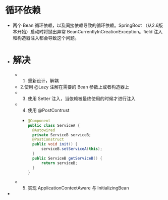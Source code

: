 # 循环依赖
- 两个 Bean 循环依赖，以及间接依赖导致的循环依赖。SpringBoot （从2.6版本开始）启动时将抛出异常 BeanCurrentlyInCreationException。field 注入和构造器注入都会导致这个问题。
- # 解决
	- 1. 重新设计，解耦
	- 2.使用 @Lazy 注解在需要的 Bean 参数上或者构造器上
	- 3. 使用 Setter 注入，当依赖被最终使用的时候才进行注入
	- 4. 使用 @PostContrust
		- ```java
		  @Component
		  public class ServiceA {
		    @Autowired
		    private ServiceB serviceB;
		    @PostConstruct
		    public void init() {
		        serviceB.setServiceA(this);
		    }
		    public ServiceB getServiceB() {
		        return serviceB;
		    }
		  }
		  ```
	- 5. 实现 ApplicationContextAware 与 InitializingBean
-